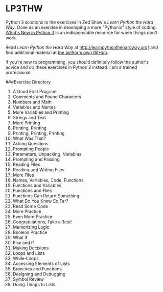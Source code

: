 LP3THW
======

Python 3 solutions to the exercises in Zed Shaw's *Learn Python the Hard Way*. Done as an exercise in developing a more "Pythonic" style of coding. [What's New in Python 3](https://docs.python.org/3/whatsnew/3.0.html) is an indispensable resource for when things don't work.

Read *Learn Python the Hard Way* at http://learnpythonthehardway.org/ and find additional material at [the author's own GitHub](https://github.com/zedshaw/lpthw-study-projects).

If you're new to programming, you should definitely follow the author's advice and do these exercises in Python 2 instead. I am a trained professional.

###Exercise Directory

1. A Good First Program
2. Comments and Pound Characters
3. Numbers and Math
4. Variables and Names
5. More Variables and Printing
6. Strings and Text
7. More Printing
8. Printing, Printing
9. Printing, Printing, Printing
10. What Was That?
11. Asking Questions
12. Prompting People
13. Parameters, Unpacking, Variables
14. Prompting and Passing
15. Reading Files
16. Reading and Writing Files
17. More Files
18. Names, Variables, Code, Functions
19. Functions and Variables
20. Functions and Files
21. Functions Can Return Something
22. What Do You Know So Far?
23. Read Some Code
24. More Practice
25. Even More Practice
26. Congratulations, Take a Test!
27. Memorizing Logic
28. Boolean Practice
29. What If
30. Else and If
31. Making Decisions
32. Loops and Lists
33. While-Loops
34. Accessing Elements of Lists
35. Branches and Functions
36. Designing and Debugging
37. Symbol Review
38. Doing Things to Lists

